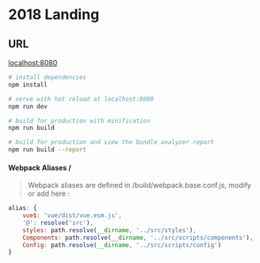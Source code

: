 # 2018 Landing

## URL
[localhost:8080](http://localhost:8080/)

``` bash
# install dependencies
npm install

# serve with hot reload at localhost:8080
npm run dev

# build for production with minification
npm run build

# build for production and view the bundle analyzer report
npm run build --report
```

#### Webpack Aliases /
> Webpack aliases are defined in /build/webpack.base.conf.js, modify or add here :

```javascript
alias: {
    vue$: 'vue/dist/vue.esm.js',
    '@': resolve('src'),
    styles: path.resolve(__dirname, '../src/styles'),
    Components: path.resolve(__dirname, '../src/scripts/components'),
    Config: path.resolve(__dirname, '../src/scripts/config')
}
```

